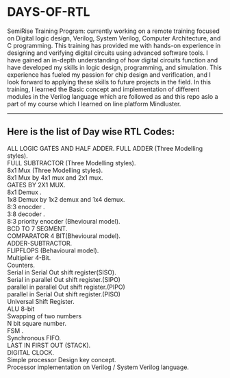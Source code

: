 # DAYS-OF-RTL
SemiRise Training Program: currently working on a remote training focused on Digital logic design, Verilog, System Verilog, Computer Architecture, and C programming. This training has provided me with hands-on experience in designing and verifying digital circuits using advanced software tools. I have gained an in-depth understanding of how digital circuits function and have developed my skills in logic design, programming, and simulation. This experience has fueled my passion for chip design and verification, and I look forward to applying these skills to future projects in the field. In this training, I learned the Basic concept and implementation of different modules in the Verilog language which are followed as and this repo aslo a part of my course which I learned on line platform Mindluster.
<hr>
  
<h2>Here is the list of Day wise RTL Codes:</h2>
 ALL LOGIC GATES AND HALF ADDER.
 FULL ADDER (Three Modelling styles). <br>
 FULL SUBTRACTOR (Three Modelling styles). <br>
 8x1 Mux (Three Modelling styles).<br>
 8x1 Mux by 4x1 mux and 2x1 mux.<br>
 GATES BY 2X1 MUX.<br>
 8x1 Demux .<br>
 1x8 Demux by 1x2 demux and 1x4 demux.<br>
 8:3 enocder .<br>
 3:8 decoder .<br>
 8:3 priority enocder (Bhevioural model).<br>
 BCD TO 7 SEGMENT. <br>
 COMPARATOR 4 BIT(Bhevioural model).<br>
 ADDER-SUBTRACTOR.<br>
 FLIPFLOPS (Behavioural model).<br>
 Multiplier 4-Bit.<br>
 Counters.<br>
 Serial in Serial Out shift register(SISO).<br>
 Serial in parallel Out shift register.(SIPO)<br>
 parallel in parallel Out shift register.(PIPO)<br>
 parallel in Serial Out shift register.(PISO)<br>
 Universal Shift Register.<br>
 ALU 8-bit<br>
 Swapping of two numbers<br>
 N bit square number.<br>
 FSM .<br>
 Synchronous FIFO.<br>
 LAST IN FIRST OUT (STACK).<br>
 DIGITAL CLOCK.<br>
 Simple processor Design key concept.<br>
 Processor implementation on Verilog / System Verilog language.<br>
